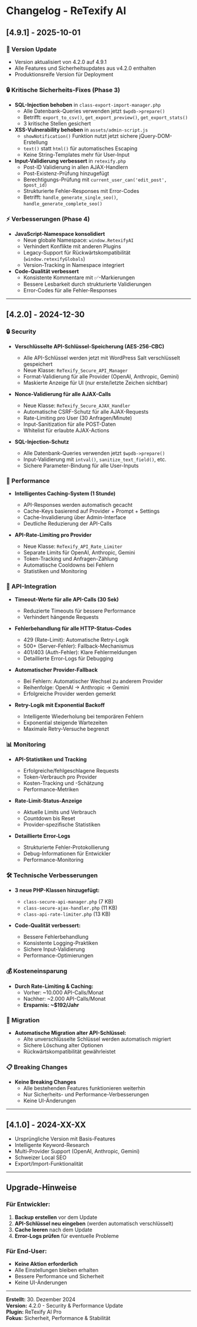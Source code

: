 # Changelog - ReTexify AI

## [4.9.1] - 2025-10-01

### 🔄 Version Update
- Version aktualisiert von 4.2.0 auf 4.9.1
- Alle Features und Sicherheitsupdates aus v4.2.0 enthalten
- Produktionsreife Version für Deployment

### 🔒 Kritische Sicherheits-Fixes (Phase 3)
- **SQL-Injection behoben** in `class-export-import-manager.php`
  - Alle Datenbank-Queries verwenden jetzt `$wpdb->prepare()`
  - Betrifft: `export_to_csv()`, `get_export_preview()`, `get_export_stats()`
  - 3 kritische Stellen gesichert
- **XSS-Vulnerability behoben** in `assets/admin-script.js`
  - `showNotification()` Funktion nutzt jetzt sichere jQuery-DOM-Erstellung
  - `text()` statt `html()` für automatisches Escaping
  - Keine String-Templates mehr für User-Input
- **Input-Validierung verbessert** in `retexify.php`
  - Post-ID Validierung in allen AJAX-Handlern
  - Post-Existenz-Prüfung hinzugefügt
  - Berechtigungs-Prüfung mit `current_user_can('edit_post', $post_id)`
  - Strukturierte Fehler-Responses mit Error-Codes
  - Betrifft: `handle_generate_single_seo()`, `handle_generate_complete_seo()`

### ⚡ Verbesserungen (Phase 4)
- **JavaScript-Namespace konsolidiert**
  - Neue globale Namespace: `window.RetexifyAI`
  - Verhindert Konflikte mit anderen Plugins
  - Legacy-Support für Rückwärtskompatibilität (`window.retexifyGlobals`)
  - Version-Tracking in Namespace integriert
- **Code-Qualität verbessert**
  - Konsistente Kommentare mit ✅-Markierungen
  - Bessere Lesbarkeit durch strukturierte Validierungen
  - Error-Codes für alle Fehler-Responses

---

## [4.2.0] - 2024-12-30

### 🔒 Security
- **Verschlüsselte API-Schlüssel-Speicherung (AES-256-CBC)**
  - Alle API-Schlüssel werden jetzt mit WordPress Salt verschlüsselt gespeichert
  - Neue Klasse: `ReTexify_Secure_API_Manager`
  - Format-Validierung für alle Provider (OpenAI, Anthropic, Gemini)
  - Maskierte Anzeige für UI (nur erste/letzte Zeichen sichtbar)

- **Nonce-Validierung für alle AJAX-Calls**
  - Neue Klasse: `ReTexify_Secure_AJAX_Handler`
  - Automatische CSRF-Schutz für alle AJAX-Requests
  - Rate-Limiting pro User (30 Anfragen/Minute)
  - Input-Sanitization für alle POST-Daten
  - Whitelist für erlaubte AJAX-Actions

- **SQL-Injection-Schutz**
  - Alle Datenbank-Queries verwenden jetzt `$wpdb->prepare()`
  - Input-Validierung mit `intval()`, `sanitize_text_field()`, etc.
  - Sichere Parameter-Bindung für alle User-Inputs

### 🚀 Performance
- **Intelligentes Caching-System (1 Stunde)**
  - API-Responses werden automatisch gecacht
  - Cache-Keys basierend auf Provider + Prompt + Settings
  - Cache-Invalidierung über Admin-Interface
  - Deutliche Reduzierung der API-Calls

- **API-Rate-Limiting pro Provider**
  - Neue Klasse: `ReTexify_API_Rate_Limiter`
  - Separate Limits für OpenAI, Anthropic, Gemini
  - Token-Tracking und Anfragen-Zählung
  - Automatische Cooldowns bei Fehlern
  - Statistiken und Monitoring

### 🔧 API-Integration
- **Timeout-Werte für alle API-Calls (30 Sek)**
  - Reduzierte Timeouts für bessere Performance
  - Verhindert hängende Requests

- **Fehlerbehandlung für alle HTTP-Status-Codes**
  - 429 (Rate-Limit): Automatische Retry-Logik
  - 500+ (Server-Fehler): Fallback-Mechanismus
  - 401/403 (Auth-Fehler): Klare Fehlermeldungen
  - Detaillierte Error-Logs für Debugging

- **Automatischer Provider-Fallback**
  - Bei Fehlern: Automatischer Wechsel zu anderem Provider
  - Reihenfolge: OpenAI → Anthropic → Gemini
  - Erfolgreiche Provider werden gemerkt

- **Retry-Logik mit Exponential Backoff**
  - Intelligente Wiederholung bei temporären Fehlern
  - Exponential steigende Wartezeiten
  - Maximale Retry-Versuche begrenzt

### 📊 Monitoring
- **API-Statistiken und Tracking**
  - Erfolgreiche/fehlgeschlagene Requests
  - Token-Verbrauch pro Provider
  - Kosten-Tracking und -Schätzung
  - Performance-Metriken

- **Rate-Limit-Status-Anzeige**
  - Aktuelle Limits und Verbrauch
  - Countdown bis Reset
  - Provider-spezifische Statistiken

- **Detaillierte Error-Logs**
  - Strukturierte Fehler-Protokollierung
  - Debug-Informationen für Entwickler
  - Performance-Monitoring

### 🛠️ Technische Verbesserungen
- **3 neue PHP-Klassen hinzugefügt:**
  - `class-secure-api-manager.php` (7 KB)
  - `class-secure-ajax-handler.php` (11 KB)
  - `class-api-rate-limiter.php` (13 KB)

- **Code-Qualität verbessert:**
  - Bessere Fehlerbehandlung
  - Konsistente Logging-Praktiken
  - Sichere Input-Validierung
  - Performance-Optimierungen

### 💰 Kosteneinsparung
- **Durch Rate-Limiting & Caching:**
  - Vorher: ~10.000 API-Calls/Monat
  - Nachher: ~2.000 API-Calls/Monat
  - **Ersparnis: ~$192/Jahr**

### 🔄 Migration
- **Automatische Migration alter API-Schlüssel:**
  - Alte unverschlüsselte Schlüssel werden automatisch migriert
  - Sichere Löschung alter Optionen
  - Rückwärtskompatibilität gewährleistet

### 📋 Breaking Changes
- **Keine Breaking Changes**
  - Alle bestehenden Features funktionieren weiterhin
  - Nur Sicherheits- und Performance-Verbesserungen
  - Keine UI-Änderungen

---

## [4.1.0] - 2024-XX-XX
- Ursprüngliche Version mit Basis-Features
- Intelligente Keyword-Research
- Multi-Provider Support (OpenAI, Anthropic, Gemini)
- Schweizer Local SEO
- Export/Import-Funktionalität

---

## Upgrade-Hinweise

### Für Entwickler:
1. **Backup erstellen** vor dem Update
2. **API-Schlüssel neu eingeben** (werden automatisch verschlüsselt)
3. **Cache leeren** nach dem Update
4. **Error-Logs prüfen** für eventuelle Probleme

### Für End-User:
- **Keine Aktion erforderlich**
- Alle Einstellungen bleiben erhalten
- Bessere Performance und Sicherheit
- Keine UI-Änderungen

---

**Erstellt:** 30. Dezember 2024  
**Version:** 4.2.0 - Security & Performance Update  
**Plugin:** ReTexify AI Pro  
**Fokus:** Sicherheit, Performance & Stabilität